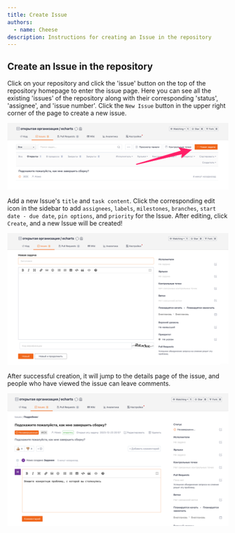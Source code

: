 ```yaml
---
title: Create Issue
authors:
  - name: Cheese
description: Instructions for creating an Issue in the repository
---
```


## Create an Issue in the repository

Click on your repository and click the 'issue' button on the top of the repository homepage to enter the issue page. Here you can see all the existing 'issues' of the repository along with their corresponding 'status', 'assignee', and 'issue number'.
Click the `New Issue` button in the upper right corner of the page to create a new issue.

![](new.assets/image.png)

Add a new Issue's `title` and `task content`. Click the corresponding edit icon in the sidebar to add `assignees`, `labels`, `milestones`, `branches`, `start date - due date`, `pin options`, and `priority` for the Issue. After editing, click `Create`, and a new Issue will be created!

![](new.assets/image-1.png)

After successful creation, it will jump to the details page of the issue, and people who have viewed the issue can leave comments.

![](new.assets/image-2.png)